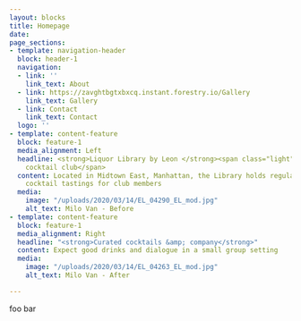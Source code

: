 ```yaml
---
layout: blocks
title: Homepage
date: 
page_sections:
- template: navigation-header
  block: header-1
  navigation:
  - link: ''
    link_text: About
  - link: https://zavghtbgtxbxcq.instant.forestry.io/Gallery
    link_text: Gallery
  - link: Contact
    link_text: Contact
  logo: ''
- template: content-feature
  block: feature-1
  media_alignment: Left
  headline: <strong>Liquor Library by Leon </strong><span class="light">is an invite-only
    cocktail club</span>
  content: Located in Midtown East, Manhattan, the Library holds regular liquor and
    cocktail tastings for club members
  media:
    image: "/uploads/2020/03/14/EL_04290_EL_mod.jpg"
    alt_text: Milo Van - Before
- template: content-feature
  block: feature-1
  media_alignment: Right
  headline: "<strong>Curated cocktails &amp; company</strong>"
  content: Expect good drinks and dialogue in a small group setting
  media:
    image: "/uploads/2020/03/14/EL_04263_EL_mod.jpg"
    alt_text: Milo Van - After

---
```

foo bar